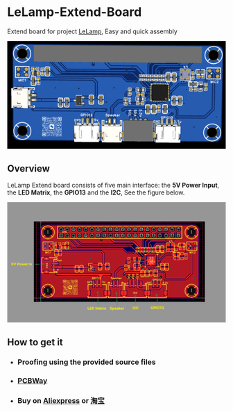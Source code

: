 # LeLamp-Extend-Board

Extend board for project [LeLamp](https://github.com/humancomputerlab/LeLamp/tree/master), Easy and quick assembly


![](./assets/LeLamp-V1.0.png)

## Overview

LeLamp Extend board consists of five main interface: the **5V Power Input**, the **LED Matrix**, the **GPIO13** and the **I2C**, See the figure below.

![](./assets/LeLamp_tag.png)

## How to get it
- ### Proofing using the provided source files
- ### [PCBWay](https://www.pcbway.com/project/shareproject/LeLamp_Expansion_Board_38a28335.html)
- ### Buy on [Aliexpress]() or [淘宝]()
